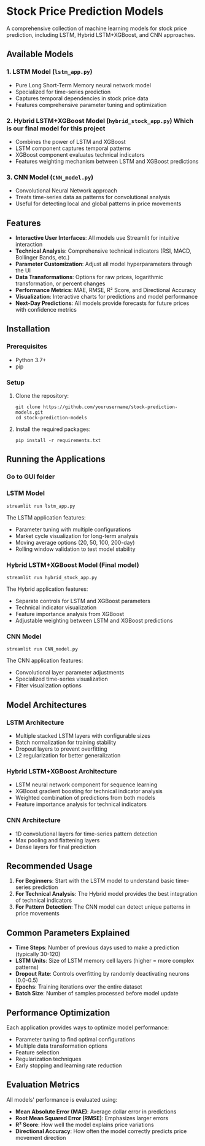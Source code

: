 # Stock Price Prediction Models

A comprehensive collection of machine learning models for stock price prediction, including LSTM, Hybrid LSTM+XGBoost, and CNN approaches.

## Available Models

### 1. LSTM Model (`lstm_app.py`)
- Pure Long Short-Term Memory neural network model
- Specialized for time-series prediction 
- Captures temporal dependencies in stock price data
- Features comprehensive parameter tuning and optimization

### 2. Hybrid LSTM+XGBoost Model (`hybrid_stock_app.py`) Which is our final model for this project 
- Combines the power of LSTM and XGBoost
- LSTM component captures temporal patterns
- XGBoost component evaluates technical indicators
- Features weighting mechanism between LSTM and XGBoost predictions

### 3. CNN Model (`CNN_model.py`)
- Convolutional Neural Network approach
- Treats time-series data as patterns for convolutional analysis
- Useful for detecting local and global patterns in price movements

## Features

- **Interactive User Interfaces**: All models use Streamlit for intuitive interaction
- **Technical Analysis**: Comprehensive technical indicators (RSI, MACD, Bollinger Bands, etc.)
- **Parameter Customization**: Adjust all model hyperparameters through the UI
- **Data Transformations**: Options for raw prices, logarithmic transformation, or percent changes
- **Performance Metrics**: MAE, RMSE, R² Score, and Directional Accuracy
- **Visualization**: Interactive charts for predictions and model performance
- **Next-Day Predictions**: All models provide forecasts for future prices with confidence metrics

## Installation

### Prerequisites
- Python 3.7+
- pip

### Setup
1. Clone the repository:
   ```
   git clone https://github.com/yourusername/stock-prediction-models.git
   cd stock-prediction-models
   ```

2. Install the required packages:
   ```
   pip install -r requirements.txt
   ```

## Running the Applications

### Go to GUI folder

### LSTM Model
```
streamlit run lstm_app.py
```

The LSTM application features:
- Parameter tuning with multiple configurations
- Market cycle visualization for long-term analysis 
- Moving average options (20, 50, 100, 200-day)
- Rolling window validation to test model stability

### Hybrid LSTM+XGBoost Model (Final model) 
```
streamlit run hybrid_stock_app.py
```

The Hybrid application features:
- Separate controls for LSTM and XGBoost parameters
- Technical indicator visualization
- Feature importance analysis from XGBoost
- Adjustable weighting between LSTM and XGBoost predictions

### CNN Model
```
streamlit run CNN_model.py
```

The CNN application features:
- Convolutional layer parameter adjustments
- Specialized time-series visualization
- Filter visualization options

## Model Architectures

### LSTM Architecture
- Multiple stacked LSTM layers with configurable sizes
- Batch normalization for training stability
- Dropout layers to prevent overfitting
- L2 regularization for better generalization

### Hybrid LSTM+XGBoost Architecture
- LSTM neural network component for sequence learning
- XGBoost gradient boosting for technical indicator analysis
- Weighted combination of predictions from both models
- Feature importance analysis for technical indicators

### CNN Architecture
- 1D convolutional layers for time-series pattern detection
- Max pooling and flattening layers
- Dense layers for final prediction

## Recommended Usage

1. **For Beginners**: Start with the LSTM model to understand basic time-series prediction
2. **For Technical Analysis**: The Hybrid model provides the best integration of technical indicators
3. **For Pattern Detection**: The CNN model can detect unique patterns in price movements

## Common Parameters Explained

- **Time Steps**: Number of previous days used to make a prediction (typically 30-120)
- **LSTM Units**: Size of LSTM memory cell layers (higher = more complex patterns)
- **Dropout Rate**: Controls overfitting by randomly deactivating neurons (0.0-0.5)
- **Epochs**: Training iterations over the entire dataset
- **Batch Size**: Number of samples processed before model update

## Performance Optimization

Each application provides ways to optimize model performance:
- Parameter tuning to find optimal configurations
- Multiple data transformation options
- Feature selection
- Regularization techniques
- Early stopping and learning rate reduction

## Evaluation Metrics

All models' performance is evaluated using:
- **Mean Absolute Error (MAE)**: Average dollar error in predictions
- **Root Mean Squared Error (RMSE)**: Emphasizes larger errors
- **R² Score**: How well the model explains price variations
- **Directional Accuracy**: How often the model correctly predicts price movement direction


